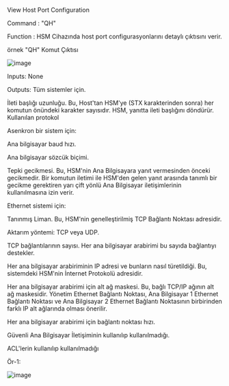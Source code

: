 View Host Port Configuration

Command : "QH"

Function : HSM Cihazında host port configurasyonlarını detaylı çıktısını verir.

örnek "QH" Komut Çıktısı

![image](https://user-images.githubusercontent.com/77227227/195871690-879d2dc6-7448-40be-bd87-b0bbe87f7ed9.png)

Inputs: None

Outputs: Tüm sistemler için.

İleti başlığı uzunluğu. Bu, Host'tan HSM'ye (STX karakterinden sonra) her komutun önündeki karakter sayısıdır. HSM, yanıtta ileti başlığını döndürür.
Kullanılan protokol

Asenkron bir sistem için:

Ana bilgisayar baud hızı.

Ana bilgisayar sözcük biçimi.

Tepki gecikmesi. Bu, HSM'nin Ana Bilgisayara yanıt vermesinden önceki gecikmedir. Bir komutun iletimi ile HSM'den gelen yanıt arasında tanımlı bir gecikme gerektiren yarı çift yönlü Ana Bilgisayar iletişimlerinin kullanılmasına izin verir.

Ethernet sistemi için:

Tanınmış Liman. Bu, HSM'nin genelleştirilmiş TCP Bağlantı Noktası adresidir.

Aktarım yöntemi: TCP veya UDP.

TCP bağlantılarının sayısı. Her ana bilgisayar arabirimi bu sayıda bağlantıyı destekler.

Her ana bilgisayar arabiriminin IP adresi ve bunların nasıl türetildiği. Bu, sistemdeki HSM'nin İnternet Protokolü adresidir.

Her ana bilgisayar arabirimi için alt ağ maskesi. Bu, bağlı TCP/IP ağının alt ağ maskesidir. Yönetim Ethernet Bağlantı Noktası, Ana Bilgisayar 1 Ethernet Bağlantı Noktası ve Ana Bilgisayar 2 Ethernet Bağlantı Noktasının birbirinden farklı IP alt ağlarında olması önerilir.

Her ana bilgisayar arabirimi için bağlantı noktası hızı.


Güvenli Ana Bilgisayar İletişiminin kullanılıp kullanılmadığı.

ACL'lerin kullanılıp kullanılmadığı


Ör-1: 

![image](https://user-images.githubusercontent.com/77227227/195872798-ccc3b4d5-ed88-4800-82c6-29668badabed.png)


